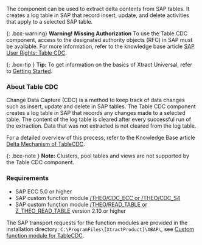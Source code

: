The component can be used to extract delta contents from SAP tables.
It creates a log table in SAP that record insert, update, and delete activities that apply to a selected SAP table.<br>


{: .box-warning}
**Warning!** **Missing Authorization**
To use the Table CDC component, access to the designated authority objects (RFC) in SAP must be available.
For more information, refer to the knowledge base article [SAP User Rights: Table CDC](https://kb.theobald-software.com/sap/authority-objects-sap-user-rights#table-cdc).


{: .box-tip }
**Tip:** To get information on the basics of Xtract Universal, refer to [Getting Started](./getting-started). 

### About Table CDC

Change Data Capture (CDC) is a method to keep track of data changes such as insert, update and delete in SAP tables.
The Table CDC component creates a log table in SAP that records any changes made to a selected table. 
The content of the log table is cleared after every successful run of the extraction. Data that was not extracted is not cleared from the log table.

For a detailed overview of this process, refer to the Knowledge Base article [Delta Mechanism of TableCDC](https://kb.theobald-software.com/tables/table-cdc-mechanism).

{: .box-note }
**Note:** Clusters, pool tables and views are not supported by the Table CDC component. 

### Requirements
 
- SAP ECC 5.0 or higher
- SAP custom function module [/THEO/CDC_ECC or /THEO/CDC_S4](./sap-customizing/custom-function-module-for-tablecdc)
- SAP custom function module [/THEO/READ_TABLE or Z_THEO_READ_TABLE](./sap-customizing/custom-function-module-for-table-extraction) version 2.10 or higher

The SAP transport requests for the function modules are provided in the installation directory: `C:\ProgramFiles\[XtractProduct]\ABAP\`, see [Custom function module for TableCDC](./sap-customizing/custom-function-module-for-tablecdc).

<!---
- Access to the SAP authority object `S_TABU_NAM ACTVT=02` must be granted.

- The SAP user must have the right to create SAP Tables, see [SAP Connection - Authentication](./getting-started/sap-connection#authentication).
- Access to the designated authority objects (RFC) in SAP, see [SAP User Rights: Table](https://kb.theobald-software.com/sap/authority-objects-sap-user-rights#table) must be granted.
-->

